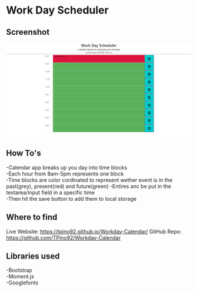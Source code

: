# Work Day Scheduler  

## Screenshot  
![calendar-app screenshot](/images/calendar-app.png)

## How To's  
-Calendar app breaks up you day into time blocks  
-Each hour from 8am-5pm represents one block  
-Time blocks are color cordinated to represent wether event is in the past(grey), present(red) and future(green)
-Entires anc be put in the textarea/input field in a specific time  
-Then hit the save button to add them to local storage  
  
## Where to find
Live Website: https://tpino92.github.io/Workday-Calendar/
GitHub Repo: https://github.com/TPino92/Workday-Calendar  
  
## Libraries used
-Bootstrap  
-Moment.js  
-Googlefonts